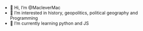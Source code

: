 - 👋 Hi, I’m @MacleverMac
- 👀 I’m interested in history, geopolitics, political geography and Programming
- 🌱 I’m currently learning python and JS
